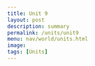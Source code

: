 ```yaml
---
title: Unit 9
layout: post
description: summary
permalink: /units/unit9
menu: nav/world/units.html
image: 
tags: [Units]
---
```


